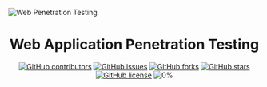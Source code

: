 ![Web Penetration Testing](https://github.com/AliElbassuony/Web-Application-Penetration-Testing/blob/main/bg.png)

<h1 align="center"> Web Application Penetration Testing </h1>

<div align="center">

[![GitHub contributors](https://img.shields.io/github/contributors/AliElbassuony/Web-Application-Penetration-Testing)](https://github.com/AliElbassuony/Web-Application-Penetration-Testing/contributors)
[![GitHub issues](https://img.shields.io/github/issues/AliElbassuony/Web-Application-Penetration-Testing)](https://github.com/AliElbassuony/Web-Application-Penetration-Testing/issues)
[![GitHub forks](https://img.shields.io/github/forks/AliElbassuony/Web-Application-Penetration-Testing)](https://github.com/AliElbassuony/Web-Application-Penetration-Testing/network)
[![GitHub stars](https://img.shields.io/github/stars/AliElbassuony/Web-Application-Penetration-Testing)](https://github.com/AliElbassuony/Web-Application-Penetration-Testing/stargazers)
[![GitHub license](https://img.shields.io/github/license/AliElbassuony/Web-Application-Penetration-Testing)](https://github.com/AliElbassuony/Web-Application-Penetration-Testing/blob/master/LICENSE)
![0%](https://progress-bar.dev/0/?title=Progress)

</div>



